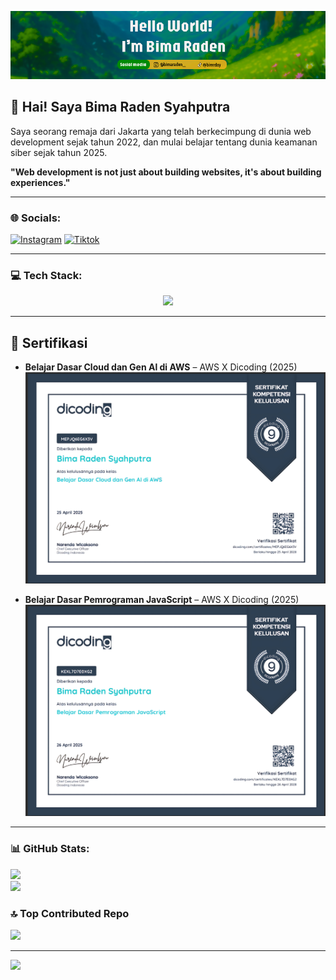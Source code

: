 ![Bima Raden](./img/Header-2.png)


## 👋 Hai! Saya Bima Raden Syahputra

Saya seorang remaja dari Jakarta yang telah berkecimpung di dunia web development sejak tahun 2022, dan mulai belajar tentang dunia keamanan siber sejak tahun 2025.  

**"Web development is not just about building websites, it's about building experiences."**



---

### 🌐 Socials:
[![Instagram](https://img.shields.io/badge/Instagram-%23E4405F.svg?logo=Instagram&logoColor=white)](https://instagram.com/Bimaraden__) 
[![Tiktok](https://img.shields.io/badge/TikTok-000000?style=for-the-badge&logo=tiktok&logoColor=white)](https://www.tiktok.com/@bimrdsy)

---

### 💻 Tech Stack:
  <p align="center">
  <a href="https://skillicons.dev">
    <img src="https://skillicons.dev/icons?i=js,html,css,react,typescript,vue,tailwind,bootstrap,figma,arduino,vercel" />
  </a>
</p>

---

## 📜 Sertifikasi

- **Belajar Dasar Cloud dan Gen Al di AWS** – AWS X Dicoding (2025)  
  ![Dasar cloud and AI](./img/1.png)

- **Belajar Dasar Pemrograman JavaScript** – AWS X Dicoding (2025)  
  ![JS certificate](./img/2.png)

---


### 📊 GitHub Stats:
![](https://github-readme-stats.vercel.app/api?username=Bimaraden&theme=dark&hide_border=false&include_all_commits=true&count_private=false)<br/>
![](https://nirzak-streak-stats.vercel.app/?user=Bimaraden&theme=dark&hide_border=false)<br/>

### 🔝 Top Contributed Repo
![](https://github-contributor-stats.vercel.app/api?username=Bimaraden&limit=5&theme=dark&combine_all_yearly_contributions=true)

---
[![](https://visitcount.itsvg.in/api?id=Bimaraden&icon=0&color=0)](https://visitcount.itsvg.in)

<!-- Proudly created with GPRM ( https://gprm.itsvg.in ) -->
